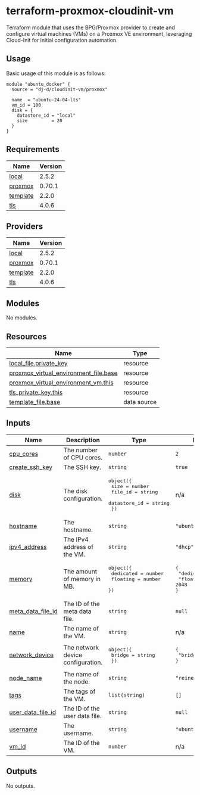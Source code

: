 # terraform-proxmox-cloudinit-vm

Terraform module that uses the BPG/Proxmox provider to create and configure virtual machines (VMs) on a Proxmox VE
environment, leveraging Cloud-Init for initial configuration automation.

## Usage

Basic usage of this module is as follows:

```hcl
module "ubuntu_docker" {
  source = "dj-d/cloudinit-vm/proxmox"

  name  = "ubuntu-24-04-lts"
  vm_id = 100
  disk = {
    datastore_id = "local"
    size         = 20
  }
}
```

## Requirements

| Name                                                                   | Version |
|------------------------------------------------------------------------|---------|
| <a name="requirement_local"></a> [local](#requirement\_local)          | 2.5.2   |
| <a name="requirement_proxmox"></a> [proxmox](#requirement\_proxmox)    | 0.70.1  |
| <a name="requirement_template"></a> [template](#requirement\_template) | 2.2.0   |
| <a name="requirement_tls"></a> [tls](#requirement\_tls)                | 4.0.6   |

## Providers

| Name                                                             | Version |
|------------------------------------------------------------------|---------|
| <a name="provider_local"></a> [local](#provider\_local)          | 2.5.2   |
| <a name="provider_proxmox"></a> [proxmox](#provider\_proxmox)    | 0.70.1  |
| <a name="provider_template"></a> [template](#provider\_template) | 2.2.0   |
| <a name="provider_tls"></a> [tls](#provider\_tls)                | 4.0.6   |

## Modules

No modules.

## Resources

| Name                                                                                                                                        | Type        |
|---------------------------------------------------------------------------------------------------------------------------------------------|-------------|
| [local_file.private_key](https://registry.terraform.io/providers/hashicorp/local/2.5.2/docs/resources/file)                                 | resource    |
| [proxmox_virtual_environment_file.base](https://registry.terraform.io/providers/bpg/proxmox/0.70.1/docs/resources/virtual_environment_file) | resource    |
| [proxmox_virtual_environment_vm.this](https://registry.terraform.io/providers/bpg/proxmox/0.70.1/docs/resources/virtual_environment_vm)     | resource    |
| [tls_private_key.this](https://registry.terraform.io/providers/hashicorp/tls/4.0.6/docs/resources/private_key)                              | resource    |
| [template_file.base](https://registry.terraform.io/providers/hashicorp/template/2.2.0/docs/data-sources/file)                               | data source |

## Inputs

| Name                                                                                        | Description                       | Type                                                                                                                   | Default                                                            | Required |
|---------------------------------------------------------------------------------------------|-----------------------------------|------------------------------------------------------------------------------------------------------------------------|--------------------------------------------------------------------|:--------:|
| <a name="input_cpu_cores"></a> [cpu\_cores](#input\_cpu\_cores)                             | The number of CPU cores.          | `number`                                                                                                               | `2`                                                                |    no    |
| <a name="input_create_ssh_key"></a> [create\_ssh\_key](#input\_create\_ssh\_key)            | The SSH key.                      | `string`                                                                                                               | `true`                                                             |    no    |
| <a name="input_disk"></a> [disk](#input\_disk)                                              | The disk configuration.           | <pre>object({<br/>    size         = number<br/>    file_id      = string<br/>    datastore_id = string<br/>  })</pre> | n/a                                                                |   yes    |
| <a name="input_hostname"></a> [hostname](#input\_hostname)                                  | The hostname.                     | `string`                                                                                                               | `"ubuntu"`                                                         |    no    |
| <a name="input_ipv4_address"></a> [ipv4\_address](#input\_ipv4\_address)                    | The IPv4 address of the VM.       | `string`                                                                                                               | `"dhcp"`                                                           |    no    |
| <a name="input_memory"></a> [memory](#input\_memory)                                        | The amount of memory in MB.       | <pre>object({<br/>    dedicated = number<br/>    floating  = number<br/>  })</pre>                                     | <pre>{<br/>  "dedicated": 2048,<br/>  "floating": 2048<br/>}</pre> |    no    |
| <a name="input_meta_data_file_id"></a> [meta\_data\_file\_id](#input\_meta\_data\_file\_id) | The ID of the meta data file.     | `string`                                                                                                               | `null`                                                             |    no    |
| <a name="input_name"></a> [name](#input\_name)                                              | The name of the VM.               | `string`                                                                                                               | n/a                                                                |   yes    |
| <a name="input_network_device"></a> [network\_device](#input\_network\_device)              | The network device configuration. | <pre>object({<br/>    bridge = string<br/>  })</pre>                                                                   | <pre>{<br/>  "bridge": "vmbr0"<br/>}</pre>                         |    no    |
| <a name="input_node_name"></a> [node\_name](#input\_node\_name)                             | The name of the node.             | `string`                                                                                                               | `"reiner"`                                                         |    no    |
| <a name="input_tags"></a> [tags](#input\_tags)                                              | The tags of the VM.               | `list(string)`                                                                                                         | `[]`                                                               |    no    |
| <a name="input_user_data_file_id"></a> [user\_data\_file\_id](#input\_user\_data\_file\_id) | The ID of the user data file.     | `string`                                                                                                               | `null`                                                             |    no    |
| <a name="input_username"></a> [username](#input\_username)                                  | The username.                     | `string`                                                                                                               | `"ubuntu"`                                                         |    no    |
| <a name="input_vm_id"></a> [vm\_id](#input\_vm\_id)                                         | The ID of the VM.                 | `number`                                                                                                               | n/a                                                                |   yes    |

## Outputs

No outputs.